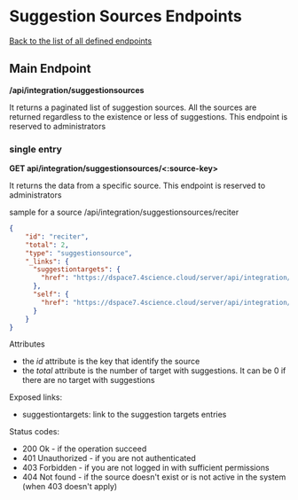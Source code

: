 # Suggestion Sources Endpoints
[Back to the list of all defined endpoints](endpoints.md)

## Main Endpoint
**/api/integration/suggestionsources**   

It returns a paginated list of suggestion sources. All the sources are returned regardless to the existence or less of suggestions. This endpoint is reserved to administrators

### single entry
**GET api/integration/suggestionsources/<:source-key>**

It returns the data from a specific source. This endpoint is reserved to administrators

sample for a source /api/integration/suggestionsources/reciter
```json
{
    "id": "reciter",
    "total": 2,
    "type": "suggestionsource",
    "_links": {
      "suggestiontargets": {
        "href": "https://dspace7.4science.cloud/server/api/integration/suggestiontargets/search/findBySource?source=reciter"
      },
      "self": {
        "href": "https://dspace7.4science.cloud/server/api/integration/suggestionsources/reciter"
      }
    }
}
```

Attributes
* the *id* attribute is the key that identify the source
* the *total* attribute is the number of target with suggestions. It can be 0 if there are no target with suggestions

Exposed links:
* suggestiontargets: link to the suggestion targets entries

Status codes:
* 200 Ok - if the operation succeed
* 401 Unauthorized - if you are not authenticated
* 403 Forbidden - if you are not logged in with sufficient permissions
* 404 Not found - if the source doesn't exist or is not active in the system (when 403 doesn't apply) 
